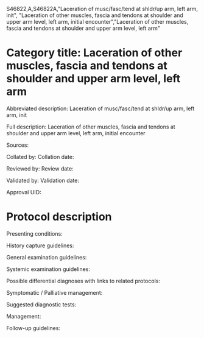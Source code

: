 S46822,A,S46822A,"Laceration of musc/fasc/tend at shldr/up arm, left arm, init", "Laceration of other muscles, fascia and tendons at shoulder and upper arm level, left arm, initial encounter","Laceration of other muscles, fascia and tendons at shoulder and upper arm level, left arm"
# Category title: Laceration of other muscles, fascia and tendons at shoulder and upper arm level, left arm

Abbreviated description: Laceration of musc/fasc/tend at shldr/up arm, left arm, init

Full description: Laceration of other muscles, fascia and tendons at shoulder and upper arm level, left arm, initial encounter

Sources:

Collated by:
Collation date:

Reviewed by:
Review date:

Validated by:
Validation date:

Approval UID:

# Protocol description

Presenting conditions:

History capture guidelines:

General examination guidelines:

Systemic examination guidelines:

Possible differential diagnoses with links to related protocols:

Symptomatic / Palliative management:

Suggested diagnostic tests:

Management:

Follow-up guidelines:
